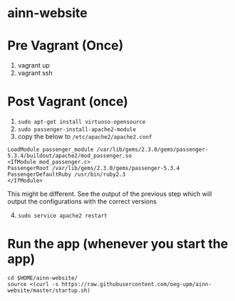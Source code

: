 # ainn-website

# Pre Vagrant (Once)
1. vagrant up
2. vagrant ssh

# Post Vagrant (once)
1. ```sudo apt-get install virtuoso-opensource```
2. ```sudo passenger-install-apache2-module```
3. copy the below to `/etc/apache2/apache2.conf`
```
LoadModule passenger_module /var/lib/gems/2.3.0/gems/passenger-5.3.4/buildout/apache2/mod_passenger.so
<IfModule mod_passenger.c>
PassengerRoot /var/lib/gems/2.3.0/gems/passenger-5.3.4
PassengerDefaultRuby /usr/bin/ruby2.3
</IfModule>
```
This might be different. See the output of the previous step which will output the configurations with the correct versions

4. ```sudo service apache2 restart```

# Run the app (whenever you start the app)
``` 
cd $HOME/ainn-website/
source <(curl -s https://raw.githubusercontent.com/oeg-upm/ainn-website/master/startup.sh)
```

